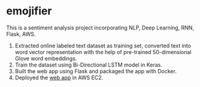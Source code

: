 # emojifier
This is a sentiment analysis project incorporating NLP, Deep Learning, RNN, Flask, AWS.
1. Extracted online labeled text dataset as training set, converted text into word vector representation with the help of pre-trained 50-dimensional Glove word embeddings.
2. Train the dataset using Bi-Directional LSTM model in Keras.
3. Built the web app using Flask and packaged the app with Docker.
4. Deployed the [web app](http://ec2-3-15-65-183.us-east-2.compute.amazonaws.com:5000/) in AWS EC2. 